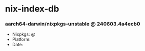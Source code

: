 # nix-index-db
### aarch64-darwin/nixpkgs-unstable @ 240603.4a4ecb0
- Nixpkgs: @[](https://github.com/NixOS/nixpkgs/commit/4a4ecb0ab415c9fccfb005567a215e6a9564cdf5)
- Platform: 
- Date: 
